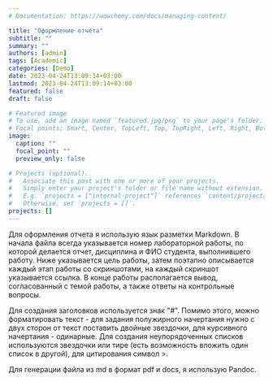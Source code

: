```yaml
---
# Documentation: https://wowchemy.com/docs/managing-content/

title: "Оформление отчёта"
subtitle: ""
summary: ""
authors: [admin]
tags: [Academic]
categories: [Demo]
date: 2023-04-24T13:09:14+03:00
lastmod: 2023-04-24T13:09:14+03:00
featured: false
draft: false

# Featured image
# To use, add an image named `featured.jpg/png` to your page's folder.
# Focal points: Smart, Center, TopLeft, Top, TopRight, Left, Right, BottomLeft, Bottom, BottomRight.
image:
  caption: ""
  focal_point: ""
  preview_only: false

# Projects (optional).
#   Associate this post with one or more of your projects.
#   Simply enter your project's folder or file name without extension.
#   E.g. `projects = ["internal-project"]` references `content/project/deep-learning/index.md`.
#   Otherwise, set `projects = []`.
projects: []
---
```


Для оформления отчета я использую язык разметки Markdown. В начала файла всегда указывается номер лабораторной работы, по которой делается отчет, дисциплина и ФИО студента, выполнившего работу. Ниже указывается цель работы, затем поэтапно описывается каждый этап работы со скриншотами, на каждый скриншот указывается ссылка. В конце работы располагается вывод, согласованный с темой работы, а также ответы на контрольные вопросы.

Для создания заголовков используется знак "#". Помимо этого, можно форматировать текст - для задания полужирного начертания нужно с двух сторон от текст поставить двойные звездочки, для курсивного начертания - одинарные. Для создания неупорядоченных списков используются звездочки или тире (есть возможность вложить один список в другой), для цитирования символ >. 

Для генерации файла из md в формат pdf и docs, я использую Pandoc.
   
